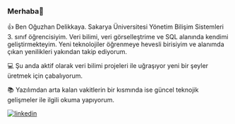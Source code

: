 ### Merhaba👋
👍 Ben Oğuzhan Delikkaya. Sakarya Üniversitesi Yönetim Bilişim Sistemleri 3. sınıf öğrencisiyim. Veri bilimi, veri görselleştrime ve SQL alanında kendimi geliştirmekteyim. Yeni teknolojiler öğrenmeye hevesli birisiyim ve alanımda çıkan yenilikleri yakından takip ediyorum. 

💻 Şu anda aktif olarak veri bilimi projeleri ile uğraşıyor yeni bir şeyler üretmek için çabalıyorum.

📚︎ Yazılımdan arta kalan vakitlerin bir kısmında ise güncel teknojik gelişmeler ile ilgili okuma yapıyorum. 

[![linkedin](https://img.shields.io/badge/Linkedin-000000?style=for-the-badge&logo=Linkedin&logoColor=white)](https://www.linkedin.com/in/o%C4%9Fuzhan-delikkaya-7185721b1/)
<!--
**oguzhandelikkaya/oguzhandelikkaya** is a ✨ _special_ ✨ repository because its `README.md` (this file) appears on your GitHub profile.

Here are some ideas to get you started:

- 🔭 I’m currently working on ...
- 🌱 I’m currently learning ...
- 👯 I’m looking to collaborate on ...
- 🤔 I’m looking for help with ...
- 💬 Ask me about ...
- 📫 How to reach me: ...
- 😄 Pronouns: ...
- ⚡ Fun fact: ...
-->
